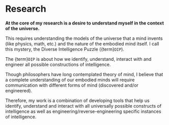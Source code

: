 # Research

**At the core of my research is a desire to understand myself in the context of the universe.**

This requires understanding the models of the universe that a mind invents (like physics, math, etc.) and the nature of the embodied mind itself. I call this mystery, the Diverse Intelligence Puzzle ({term}`DIP`).

The {term}`DIP` is about how we identify, understand, interact with and engineer all possible constructions of intelligence.

Though philosophers have long contemplated theory of mind, I believe that a complete understanding of our embodied minds will require communication with different forms of mind (discovered and/or engineered).

Therefore, my work is a combination of developing tools that help us identify, understand and interact with all universally possible constructs of intelligence as well as engineering/reverse-engineering specific instances of intelligence.